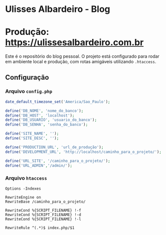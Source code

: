 # Ulisses Albardeiro - Blog
# Produção: https://ulissesalbardeiro.com.br

Este é o repositório do blog pessoal. O projeto está configurado para rodar em ambiente local e produção, com rotas amigáveis utilizando `.htaccess`.

## Configuração

### Arquivo `config.php`

```php
date_default_timezone_set('America/Sao_Paulo');

define('DB_NOME', 'nome_do_banco');
define('DB_HOST', 'localhost');
define('DB_USUARIO', 'usuario_do_banco');
define('DB_SENHA', 'senha_do_banco');

define('SITE_NAME', '');
define('SITE_DESC', '');

define('PRODUCTION_URL', 'url_de_produção');
define('DEVELOPMENT_URL', 'http://localhost/caminho_para_o_projeto/');

define('URL_SITE', '/caminho_para_o_projeto/');
define('URL_ADMIN','/admin/');
```
### Arquivo `htaccess`

```
Options -Indexes

RewriteEngine on
RewriteBase /caminho_para_o_projeto/

RewriteCond %{SCRIPT_FILENAME} !-f
RewriteCond %{SCRIPT_FILENAME} !-d
RewriteCond %{SCRIPT_FILENAME} !-l

RewriteRule ^(.*)$ index.php/$1
```
